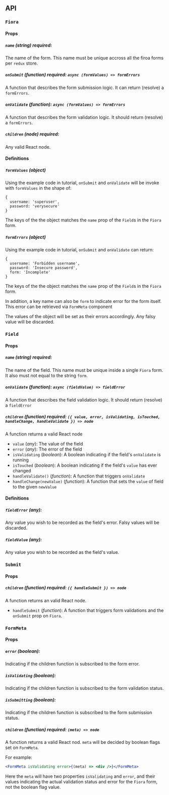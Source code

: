 ## API

### `Fiora`

#### Props

##### `name` (*string*) **required**:
The name of the form. This name must be unique accross all the firoa forms per `redux` store.

##### `onSubmit` (*function*) **required**: `async (formValues) => formErrors`
A function that describes the form submission logic. It can return (resolve) a `formErrors`.

##### `onValidate` (*function*): `async (formValues) => formErrors`
A function that describes the form validation logic. It should return (resolve) a `formErrors`.

##### `children` (*node*) **required**:
Any valid React node.

#### Definitions

##### `formValues` (*object*)
Using the example code in tutorial, `onSubmit` and `onValidate` will be invoke with `formValues` in the shape of:
```
{
  username: 'superuser',
  password: 'verysecure'
}
```
The keys of the the object matches the `name` prop of the `Field`s in the `Fiora` form.

##### `formErrors` (*object*)
Using the example code in tutorial, `onSubmit` and `onValidate` can return:
```
{
  username: 'Forbidden username',
  password: 'Insecure password',
  form: 'Incomplete'
}
```
The keys of the the object matches the `name` prop of the `Field`s in the `Fiora` form.

In addition, a key name can also be `form` to indicate error for the form itself. This error can be retrieved via `FormMeta` component

The values of the object will be set as their errors accordingly. Any falsy value will be discarded.


### `Field`

#### Props

##### `name` (*string*) **required**:
The name of the field. This name must be unique inside a single `Fiora` form. It also must not equal to the string `form`.

##### `onValidate` (*function*): `async (fieldValue) => fieldError`
A function that describes the field validation logic. It should return (resolve) a `fieldError`

##### `children` (*function*) **required**: `({ value, error, isValidating, isTouched, handleChange, handleValidate }) => node`
A function returns a valid React node

- `value` (*any*): The value of the field
- `error` (*any*): The error of the field
- `isValidating` (*boolean*): A boolean indicating if the field's `onValidate` is running
- `isTouched` (*boolean*): A boolean indicating if the field's `value` has ever changed
- `handleValidate()` (*function*): A function that triggers `onValidate`
- `handleChange(newValue)` (*function*): A function that sets the `value` of field to the given `newValue`

#### Definitions

##### `fieldError` (*any*):
Any value you wish to be recorded as the field's error. Falsy values will be discarded.

##### `fieldValue` (*any*):
Any value you wish to be recorded as the field's value.


### `Submit`

#### Props

##### `children` (*function*) **required**: `({ handleSubmit }) => node`
A function returns an valid React node.

- `handleSubmit` (*function*): A function that triggers form validations and the `onSubmit` prop on `Fiora`.

### `FormMeta`

#### Props
##### `error` (*boolean*):
Indicating if the children function is subscribed to the form error.

##### `isValidating` (*boolean*):
Indicating if the children function is subscribed to the form validation status.

##### `isSubmitting` (*boolean*):
Indicating if the children function is subscribed to the form submission status.

##### `children` (*function*) **required**: `(meta) => node`
A function returns a valid React nod. `meta` will be decided by boolean flags set on `FormMeta`.

For example:
```jsx
<FormMeta isValidating error>{(meta) => <div />}</FormMeta>
```
Here the `meta` will have two properties `isValidating` and `error`, and their values indicating the actual validation status and error for the `Fiora` form, not the boolean flag value.

